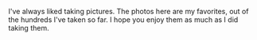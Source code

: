 I've always liked taking pictures. The photos here are my favorites, out of the hundreds I've taken so far. I hope you enjoy them as much as I did taking them.